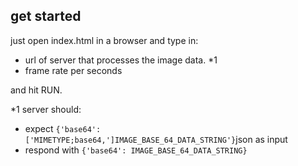 ## get started

just open index.html in a browser and type in:

- url of server that processes the image data. *1
- frame rate per seconds

and hit RUN.

*1 server should:

- expect ``{'base64': ['MIMETYPE;base64,']IMAGE_BASE_64_DATA_STRING'}``json as input
- respond with ``{'base64': IMAGE_BASE_64_DATA_STRING}``
